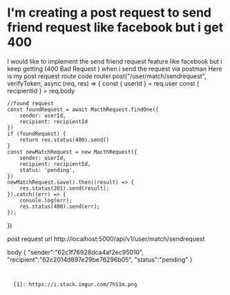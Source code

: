 
# I'm creating a post request to send friend request like facebook but i get 400

I would like to implement the send friend request feature like facebook but i keep getting (400 Bad Request ) when i send the request via postman
Here is my post request route code
router.post("/user/match/sendrequest", verifyToken, async (req, res) => {
    const { userId } = req.user
    const { recipientId } = req.body

    //found request
    const foundRequest = await MacthRequest.findOne({
        sender: userId,
        recipient: recipientId
    })
    if (foundRequest) {
        return res.status(400).send()
    }
    const newMatchRequest = new MacthRequest({
        sender: userId,
        recipient: recipientId,
        status: 'pending',
    })
    newMatchRequest.save().then((result) => {
        res.status(201).send(result);
    }).catch((err) => {
        console.log(err);
        res.status(400).send(err);
    });
})

post request url
http://localhost:5000/api/v1/user/match/sendrequest

body
{
    "sender":"62c1f76928dca4af2ec95010",
    "recipient":"62c2014d897e29be76296b05",
    "status":"pending"
}
```[enter image description here][1]


  [1]: https://i.stack.imgur.com/7hS1m.png


        